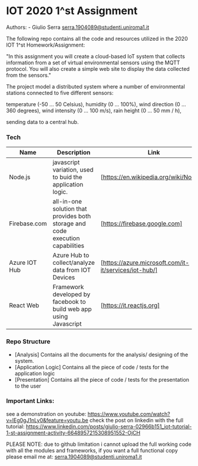 # IOT 2020 1^st Assignment
Authors: 
    - Giulio Serra serra.1904089@studenti.uniroma1.it
    
The following repo contains all the code and resources utilized in the 2020 IOT 1^st Homework/Assignment:

"In this assignment you will create a cloud-based IoT system that collects information from a set of virtual environmental sensors using the MQTT protocol. You will also create a simple web site to display the data collected from the sensors."

The project model a distributed system where a number of environmental stations connected to five different sensors:

temperature (-50 ... 50 Celsius),
humidity (0 ... 100%),
wind direction (0 ... 360 degrees),
wind intensity (0 ... 100 m/s),
rain height (0 ... 50 mm / h),

sending data to a central hub.

### Tech

| Name |Description | Link |
| ------ | ------ |------|
| Node.js | javascript variation, used to buid the application logic.|[https://en.wikipedia.org/wiki/Node.js] |
| Firebase.com |all-in-one solution that provides both storage and code execution capabilities| [https://firebase.google.com] 
| Azure IOT Hub| Azure Hub to collect/analyze data from IOT Devices |[https://azure.microsoft.com/it-it/services/iot-hub/] |
| React Web| Framework developed by facebook to build web app using Javascript |[https://it.reactjs.org] |

### Repo Structure

* [Analysis] Contains all the documents for the analysis/ designing of the system.
* [Application Logic] Contains all the piece of code / tests for the application logic
* [Presentation] Contains all the piece of code / tests for the presentation to the user

### Important Links:

see a demonstration on youtube: https://www.youtube.com/watch?v=lEg0gJ1nLy0&feature=youtu.be
check the post on linkedin with the full tutorial: https://www.linkedin.com/posts/giulio-serra-02966b151_iot-tutorial-1-st-assignment-activity-6648957215308951552-OjCH

PLEASE NOTE: due to github limitation i cannot upload the full working code with all the modules and frameworks, if you want a full functional copy please email me at: serra.1904089@studenti.uniroma1.it
